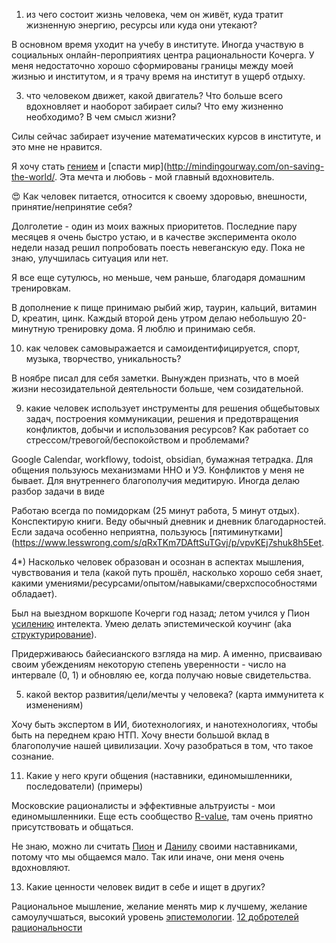 1) из чего состоит жизнь человека, чем он живёт, куда тратит жизненную энергию, ресурсы или куда они утекают? 

В основном время уходит на учебу в институте. Иногда участвую в социальных онлайн-пероприятиях центра рациональности Кочерга. У меня недостаточно хорошо сформированы границы между моей жизнью и институтом, и я трачу время на институт в ущерб отдыху.

3) что человеком движет, какой двигатель? Что больше всего вдохновляет и наоборот забирает силы? Что ему жизненно необходимо? В чем смысл жизни?

Силы сейчас забирает изучение математических курсов в институте, и это мне не нравится. 

Я хочу стать [гением](https://www.supermemo.com/en/archives1990-2015/articles/genius) и [спасти мир](http://mindingourway.com/on-saving-the-world/. Эта мечта и любовь - мой главный вдохновитель. 

😍 Как человек питается, относится к своему здоровью, внешности, принятие/непринятие себя?

Долголетие - один из моих важных приоритетов. Последние пару месяцев я очень быстро устаю, и в качестве эксперимента около недели назад решил попробовать поесть невеганскую еду. Пока не знаю, улучшилась ситуация или нет. 

Я все еще сутулюсь, но меньше, чем раньше, благодаря домашним тренировкам.

В дополнение к пище принимаю рыбий жир, таурин, кальций, витамин D, креатин, цинк. Каждый второй день утром делаю небольшую 20-минутную тренировку дома. Я люблю и принимаю себя.

10) как человек самовыражается и самоидентифицируется, спорт, музыка, творчество, уникальность?

В ноябре писал для себя заметки. Вынужден признать, что в моей жизни несозидательной деятельности больше, чем созидательной.

9) какие человек использует инструменты для решения общебытовых задач, построения коммуникации, решения и предотвращения конфликтов, добычи и использования ресурсов? Как работает со стрессом/тревогой/беспокойством и проблемами?

Google Calendar, workflowy, todoist, obsidian, бумажная тетрадка. Для общения пользуюсь механизмами ННО и УЭ. Конфликтов у меня не бывает. Для внутреннего благополучия медитирую. Иногда делаю разбор задачи в виде 

Работаю всегда по помидоркам (25 минут работа, 5 минут отдых). Конспектирую книги. Веду обычный дневник и дневник благодарностей. Если задача особенно неприятна, пользуюсь [пятиминутками](https://www.lesswrong.com/s/qRxTKm7DAftSuTGvj/p/vpvKEj7shuk8h5Eet.

4*) Насколько человек образован и осознан в аспектах мышления, чувствования и тела (какой путь прошёл, насколько хорошо себя знает, какими умениями/ресурсами/опытом/навыками/сверхспособностями обладает).

Был на выездном воркшопе Кочерги год назад; летом учился у Пион [усилению](https://prapion.me/au_int) интелекта. Умею делать эпистемической коучинг (aka [структурирование](https://kocherga-club.ru/projects/structuring)). 

Придерживаюсь байесианского взгляда на мир. А именно, присваиваю своим убеждениям некоторую степень уверенности - число на интервале (0,  1) и обновляю ее, когда получаю новые свидетельства.

5) какой вектор развития/цели/мечты у человека?  (карта иммунитета к изменениям)

Хочу быть экспертом в ИИ, биотехнологиях, и нанотехнологиях, чтобы быть на переднем краю НТП. Хочу внести большой вклад в благополучие нашей цивилизации. Хочу разобраться в том, что такое сознание. 

11) Какие у него круги общения (наставники, единомышленники, последователи) (примеры)

Московские рационалисты и эффективные альтруисты - мои единомышленники. Еще есть сообщество [R-value](https://vk.com/rvalue), там очень приятно присутствовать и общаться. 

Не знаю, можно ли считать [Пион](https://prapion.me/) и [Данилу](https://danilamedvedev.com/) своими наставниками, потому что мы общаемся мало. Так или иначе, они меня очень вдохновляют.

13) Какие ценности человек видит в себе и ищет в других?

Рациональное мышление, желание менять мир к лучшему, желание самоулучшаться, высокий уровень [эпистемологии](https://streetepistemology.ru/). [12 добротелей рациональности](https://www.lesswrong.com/posts/7ZqGiPHTpiDMwqMN2/twelve-virtues-of-rationality)